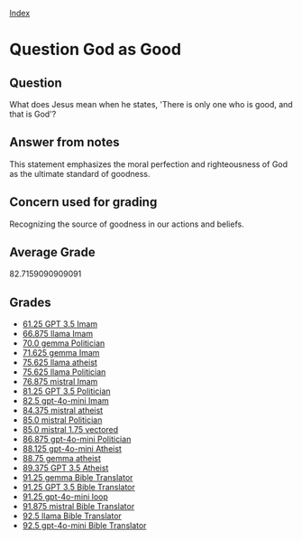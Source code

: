 
[Index](../../index.md)
# Question God as Good
## Question
What does Jesus mean when he states, 'There is only one who is good, and that is God'?

## Answer from notes
This statement emphasizes the moral perfection and righteousness of God as the ultimate standard of goodness.

## Concern used for grading
Recognizing the source of goodness in our actions and beliefs.

## Average Grade
82.7159090909091

## Grades
 * [61.25 GPT 3.5 Imam](../answers/GPT_3.5_Imam/God_as_Good.md)
 * [66.875 llama Imam](../answers/llama_Imam/God_as_Good.md)
 * [70.0 gemma Politician](../answers/gemma_Politician/God_as_Good.md)
 * [71.625 gemma Imam](../answers/gemma_Imam/God_as_Good.md)
 * [75.625 llama atheist](../answers/llama_atheist/God_as_Good.md)
 * [75.625 llama Politician](../answers/llama_Politician/God_as_Good.md)
 * [76.875 mistral Imam](../answers/mistral_Imam/God_as_Good.md)
 * [81.25 GPT 3.5 Politician](../answers/GPT_3.5_Politician/God_as_Good.md)
 * [82.5 gpt-4o-mini Imam](../answers/gpt-4o-mini_Imam/God_as_Good.md)
 * [84.375 mistral atheist](../answers/mistral_atheist/God_as_Good.md)
 * [85.0 mistral Politician](../answers/mistral_Politician/God_as_Good.md)
 * [85.0 mistral 1.75 vectored](../answers/mistral_1.75_vectored/God_as_Good.md)
 * [86.875 gpt-4o-mini Politician](../answers/gpt-4o-mini_Politician/God_as_Good.md)
 * [88.125 gpt-4o-mini Atheist](../answers/gpt-4o-mini_Atheist/God_as_Good.md)
 * [88.75 gemma atheist](../answers/gemma_atheist/God_as_Good.md)
 * [89.375 GPT 3.5 Atheist](../answers/GPT_3.5_Atheist/God_as_Good.md)
 * [91.25 gemma Bible Translator](../answers/gemma_Bible_Translator/God_as_Good.md)
 * [91.25 GPT 3.5 Bible Translator](../answers/GPT_3.5_Bible_Translator/God_as_Good.md)
 * [91.25 gpt-4o-mini loop](../answers/gpt-4o-mini_loop/God_as_Good.md)
 * [91.875 mistral Bible Translator](../answers/mistral_Bible_Translator/God_as_Good.md)
 * [92.5 llama Bible Translator](../answers/llama_Bible_Translator/God_as_Good.md)
 * [92.5 gpt-4o-mini Bible Translator](../answers/gpt-4o-mini_Bible_Translator/God_as_Good.md)
